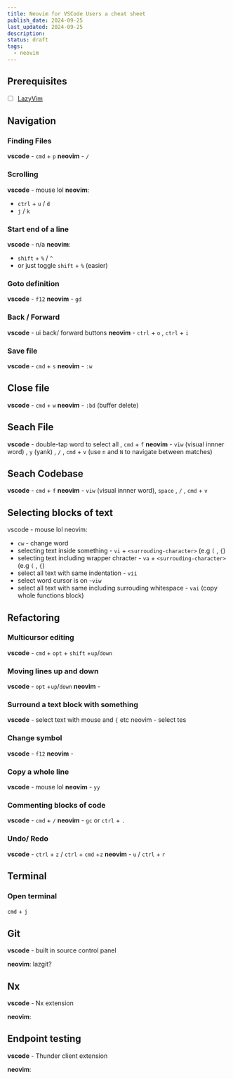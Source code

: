 ```yaml
---
title: Neovim for VSCode Users a cheat sheet
publish_date: 2024-09-25
last_updated: 2024-09-25
description: 
status: draft
tags:
  - neovim
---
```

## Prerequisites
- [ ] [LazyVim](https://www.lazyvim.org)

## Navigation 

### Finding Files
**vscode** - `cmd` + `p`
**neovim** - `/`

### Scrolling
**vscode** - mouse lol
**neovim**: 
  - `ctrl` + `u` / `d`
  - `j` / `k`

### Start end of a line
**vscode** - n/a
**neovim**: 
  - `shift` + `%` / `^`
  - or just toggle `shift` + `%` (easier)


### Goto definition
**vscode** - `f12`
**neovim** - `gd`

### Back / Forward 
**vscode** -  ui back/ forward buttons
**neovim** - `ctrl` + `o` , `ctrl` + `i` 

### Save file
**vscode** -  `cmd` + `s`
**neovim** - `:w`

## Close file
**vscode** -  `cmd` + `w`
**neovim** - `:bd` (buffer delete)

## Seach File
**vscode** -   double-tap word to select all ,   `cmd` + `f`
**neovim** -  `viw` (visual innner word) , `y` (yank) , `/` , `cmd` + `v`   (use `n` and `N` to navigate between matches)


## Seach Codebase
**vscode** -  `cmd` + `f`
**neovim** -  `viw` (visual innner word),  `space` , `/` , `cmd` + `v`


## Selecting blocks of text
vscode - mouse lol
neovim: 
- `cw` - change word
 - selecting text inside something  - `vi` + `<surrouding-character>` (e.g `(` , `{`)
 - selecting text including wrapper chracter - `va` + `<surrouding-character>` (e.g `(` , `{`)
 - select all text with same indentation - `vii`
 - select word cursor is on  -`viw` 
 - select all text with same including surrouding whitespace - `vai` (copy whole functions block)
  
## Refactoring

### Multicursor editing 

**vscode** - `cmd` + `opt` + `shift` +`up`/`down`

### Moving lines up and down

**vscode** - `opt` +`up`/`down`
**neovim** - 

### Surround a  text block with something
**vscode** - select text with mouse and `{` etc
neovim - select tes


### Change symbol

**vscode** - `f12`
**neovim** - 

### Copy a whole line

**vscode** - mouse lol
**neovim** - `yy`

### Commenting blocks of code

**vscode** - `cmd` + `/`
**neovim** - `gc` or `ctrl` + `.`

### Undo/ Redo

**vscode** - `ctrl` + `z` / `ctrl` + `cmd` +`z`
**neovim** - `u`  / `ctrl` + `r`

## Terminal

### Open terminal
`cmd` + `j`



## Git

**vscode** - built in source control panel

**neovim**: lazgit?

## Nx

**vscode** - Nx extension

**neovim**: 
## Endpoint testing

**vscode** - Thunder client extension

**neovim**: 